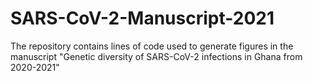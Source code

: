 # SARS-CoV-2-Manuscript-2021
The repository contains lines of code used to generate figures in the manuscript "Genetic diversity of SARS-CoV-2 infections in Ghana from 2020-2021"
